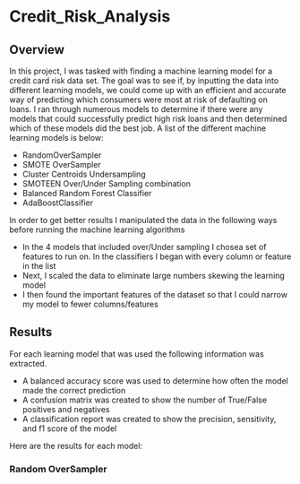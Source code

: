 # Credit_Risk_Analysis

## Overview
In this project, I was tasked with finding a machine learning model for a credit card risk data set.  The goal was to see if, by inputting the data into different learning models,  we could come up with an efficient and accurate way of predicting which consumers were most at risk of defaulting on loans.  I ran through numerous models to determine if there were any models that could successfully predict high risk loans and then determined which of these models did the best job.  A list of the different machine learning models is below:

- RandomOverSampler
- SMOTE OverSampler
- Cluster Centroids Undersampling
- SMOTEEN Over/Under Sampling combination
- Balanced Random Forest Classifier
- AdaBoostClassifier

In order to get better results I manipulated the data in the following ways before running the machine learning algorithms
- In the 4 models that included over/Under sampling I chosea set of features to run on.  In the classifiers I began with every column or feature in the list
- Next, I scaled the data to eliminate large numbers skewing the learning model
- I then found the important features of the dataset so that I could narrow my model to fewer columns/features

## Results
For each learning model that was used the following information was extracted.
- A balanced accuracy score was used to determine how often the model made the correct prediction
- A confusion matrix was created to show the number of True/False positives and negatives
- A classification report was created to show the precision, sensitivity, and f1 score of the model

Here are the results for each model:

### Random OverSampler


